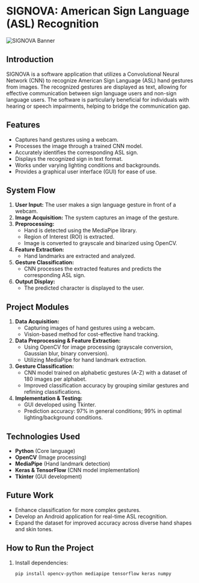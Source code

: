 # SIGNOVA: American Sign Language (ASL) Recognition 

![SIGNOVA Banner](signova_final_banner.png)

## Introduction
SIGNOVA is a software application that utilizes a Convolutional Neural Network (CNN) to recognize American Sign Language (ASL) hand gestures from images. The recognized gestures are displayed as text, allowing for effective communication between sign language users and non-sign language users. The software is particularly beneficial for individuals with hearing or speech impairments, helping to bridge the communication gap.

## Features
- Captures hand gestures using a webcam.
- Processes the image through a trained CNN model.
- Accurately identifies the corresponding ASL sign.
- Displays the recognized sign in text format.
- Works under varying lighting conditions and backgrounds.
- Provides a graphical user interface (GUI) for ease of use.

## System Flow
1. **User Input:** The user makes a sign language gesture in front of a webcam.
2. **Image Acquisition:** The system captures an image of the gesture.
3. **Preprocessing:**
   - Hand is detected using the MediaPipe library.
   - Region of Interest (ROI) is extracted.
   - Image is converted to grayscale and binarized using OpenCV.
4. **Feature Extraction:**
   - Hand landmarks are extracted and analyzed.
5. **Gesture Classification:**
   - CNN processes the extracted features and predicts the corresponding ASL sign.
6. **Output Display:**
   - The predicted character is displayed to the user.

## Project Modules
1. **Data Acquisition:**
   - Capturing images of hand gestures using a webcam.
   - Vision-based method for cost-effective hand tracking.
2. **Data Preprocessing & Feature Extraction:**
   - Using OpenCV for image processing (grayscale conversion, Gaussian blur, binary conversion).
   - Utilizing MediaPipe for hand landmark extraction.
3. **Gesture Classification:**
   - CNN model trained on alphabetic gestures (A-Z) with a dataset of 180 images per alphabet.
   - Improved classification accuracy by grouping similar gestures and refining classifications.
4. **Implementation & Testing:**
   - GUI developed using Tkinter.
   - Prediction accuracy: 97% in general conditions; 99% in optimal lighting/background conditions.

## Technologies Used
- **Python** (Core language)
- **OpenCV** (Image processing)
- **MediaPipe** (Hand landmark detection)
- **Keras & TensorFlow** (CNN model implementation)
- **Tkinter** (GUI development)

## Future Work
- Enhance classification for more complex gestures.
- Develop an Android application for real-time ASL recognition.
- Expand the dataset for improved accuracy across diverse hand shapes and skin tones.

## How to Run the Project
1. Install dependencies:
   ```bash
   pip install opencv-python mediapipe tensorflow keras numpy

